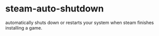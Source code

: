 # steam-auto-shutdown
automatically shuts down or restarts your system when steam finishes installing a game. 
